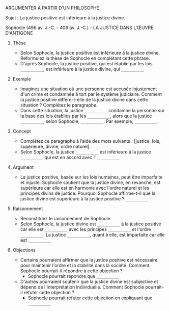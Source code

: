 ARGUMENTER À PARTIR D’UN PHILOSOPHE

Sujet : La justice positive est inférieure à la justice divine.

Sophocle (496 av. J.-C. - 406 av. J.-C.) - LA JUSTICE DANS L'ŒUVRE D'ANTIGONE

1. Thèse
   - Selon Sophocle, la justice positive est inférieure à la justice divine. Reformulez la thèse de Sophocle en complétant cette phrase.
   - D'après Sophocle, la justice positive, qui est établie par les lois `__________`, est inférieure à la justice divine, qui `__________`

2. Exemple
   - Imaginez une situation où une personne est accusée injustement d'un crime et condamnée à tort par le système judiciaire. Comment la justice positive diffère-t-elle de la justice divine dans cette situation ? Complétez le paragraphe.
   - Dans cette situation, la justice `__________` condamne la personne sur la base des lois établies par les `__________`, alors que la justice `__________`, selon Sophocle, `__________`. Par exemple, `__________`.

3. Concept
   - Complétez ce paragraphe à l’aide des mots suivants : [justice, lois, supérieure, divine, ordre naturel]
   - Selon Sophocle, la justice `__________` est inférieure à la justice `__________` qui est en accord avec l' `__________`

4. Argument
   - La justice positive, basée sur les lois humaines, peut être imparfaite et injuste. Sophocle soutient que la justice divine, en revanche, est supérieure car elle est en harmonie avec l'ordre naturel et les principes divins de justice. Pourquoi Sophocle affirme-t-il que la justice divine est supérieure à la justice positive ? `__________`

5. Raisonnement
   - Reconstituez le raisonnement de Sophocle.
   - Selon Sophocle, la justice divine est `__________` à la justice positive car elle est `__________` avec les principes `__________` et l'ordre `__________`. La justice `__________`, quant à elle, est imparfaite car elle est `__________`

6. Objections
   - Certains pourraient affirmer que la justice positive est nécessaire pour maintenir l'ordre et la stabilité dans la société. Comment Sophocle pourrait-il répondre à cette objection ?
     - Sophocle pourrait répondre que `__________`
   - D'autres pourraient soutenir que la justice divine est subjective et dépend de l'interprétation individuelle. Comment Sophocle pourrait-il réfuter cette objection ?
     - Sophocle pourrait réfuter cette objection en expliquant que `__________`
